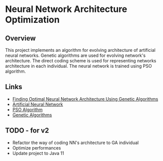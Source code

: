 
# Neural Network Architecture Optimization

## Overview
This project implements an algorithm for evolving architecture of artificial neural networks. Genetic algorithms are used for evolving network's architecture. The direct coding scheme is used for representing networks architecture in each individual. The neural network is trained using PSO algorithm. 

## Links

- [Finding Optimal Neural Network Architecture Using Genetic Algorithms](http://citeseerx.ist.psu.edu/viewdoc/download?doi=10.1.1.447.662&rep=rep1&type=pdf)
- [Artificial Neural Network](https://en.wikipedia.org/wiki/Artificial_neural_network)
- [PSO Algorithm](https://en.wikipedia.org/wiki/Particle_swarm_optimization)
- [Genetic Algorithms](https://en.wikipedia.org/wiki/Genetic_algorithm)

## TODO - for v2
- Refactor the way of coding NN's architecture to GA individual
- Optimize performances
- Update project to Java 11